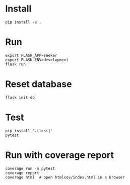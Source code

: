 # Install

    pip install -e .

# Run

    export FLASK_APP=seeker
    export FLASK_ENV=development
    flask run

# Reset database

    flask init-db

# Test

    pip install '.[test]'
    pytest

# Run with coverage report

    coverage run -m pytest
    coverage report
    coverage html  # open htmlcov/index.html in a browser